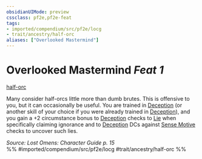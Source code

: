 ```yaml
---
obsidianUIMode: preview
cssclass: pf2e,pf2e-feat
tags:
- imported/compendium/src/pf2e/locg
- trait/ancestry/half-orc
aliases: ["Overlooked Mastermind"]
---
```

# Overlooked Mastermind  *Feat 1*  
[half-orc](half-orc.md)  


Many consider half-orcs little more than dumb brutes. This is offensive to you, but it can occasionally be useful. You are trained in [Deception](../skills.md#Deception) (or another skill of your choice if you were already trained in [Deception](../skills.md#Deception)), and you gain a +2 circumstance bonus to [Deception](../skills.md#Deception) checks to [Lie](lie.md) when specifically claiming ignorance and to [Deception](../skills.md#Deception) DCs against [Sense Motive](sense-motive.md) checks to uncover such lies.

*Source: Lost Omens: Character Guide p. 15*  
%% #imported/compendium/src/pf2e/locg #trait/ancestry/half-orc %%